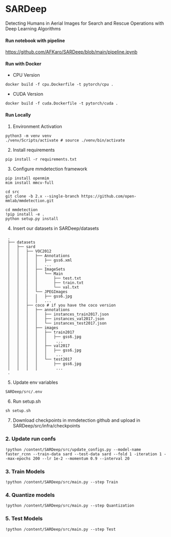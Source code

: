 # SARDeep
Detecting Humans in Aerial Images for Search and Rescue Operations with Deep Learning Algorithms

#### Run notebook with pipeline
https://github.com/AFKaro/SARDeep/blob/main/pipeline.ipynb

#### Run with Docker
- CPU Version
````commandline
docker build -f cpu.Dockerfile -t pytorch/cpu .
````

- CUDA Version
````commandline
docker build -f cuda.Dockerfile -t pytorch/cuda .
````

#### Run Locally
1. Environment Activation
````commandline
python3 -m venv venv
./venv/Scripts/activate # source ./venv/bin/activate
````
2. Install requirements
````commandline
pip install -r requirements.txt
````
3. Configure mmdetection framework
````commandline
pip install openmim
mim install mmcv-full

cd src
git clone -b 2.x --single-branch https://github.com/open-mmlab/mmdetection.git

cd mmdetection
!pip install -e .
python setup.py install
````
4. Insert our datasets in SARDeep/datasets
````commandline
 .
 ├── datasets
 │   ├── sard
 │   │   ├── VOC2012
 │   │   │   ├── Annotations
 │   │   │   │   ├── gss6.xml
 │   │   │   │   ...
 │   │   │   ├── ImageSets
 │   │   │   │   └── Main
 │   │   │   │       ├── test.txt
 │   │   │   │       ├── train.txt
 │   │   │   │       └── val.txt
 │   │   │   └── JPEGImages
 │   │   │   │   ├── gss6.jpg
 │   │   │   │   ...
 │   │   ├── coco # if you have the coco version
 │   │   │   ├── annotations
 │   │   │   │   ├── instances_train2017.json
 │   │   │   │   ├── instances_val2017.json
 │   │   │   │   └── instances_test2017.json
 │   │   │   ├── images
 │   │   │   │   ├── train2017
 │   │   │   │   │   ├── gss6.jpg
 │   │   │   │   │    ...
 │   │   │   │   ├── val2017
 │   │   │   │   │   ├── gss6.jpg
 │   │   │   │   │    ...
 │   │   │   │   └── test2017
 │   │   │   │       ├── gss6.jpg
 │   │   │   │        ...
 .
````

5. Update env variables
````commandline
SARDeep/src/.env
````

6. Run setup.sh
````commandline
sh setup.sh
````

7. Download checkpoints in mmdetection github and upload in SARDeep/src/infra/checkpoints

### 2. Update run confs
````commandline
!python /content/SARDeep/src/update_configs.py --model-name faster_rcnn --train-data sard --test-data sard --fold 1 -iteration 1 --max-epochs 200 --lr 1e-2 --momentum 0.9 --interval 20
````

### 3. Train Models
````commandline
!python /content/SARDeep/src/main.py --step Train
````

### 4. Quantize models
````commandline
!python /content/SARDeep/src/main.py --step Quantization
````

### 5. Test Models
````commandline
!python /content/SARDeep/src/main.py --step Test
````
